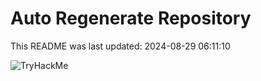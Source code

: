 # Auto Regenerate Repository

This README was last updated: 2024-08-29 06:11:10

 ![TryHackMe](https://tryhackme.com/badge/533634)